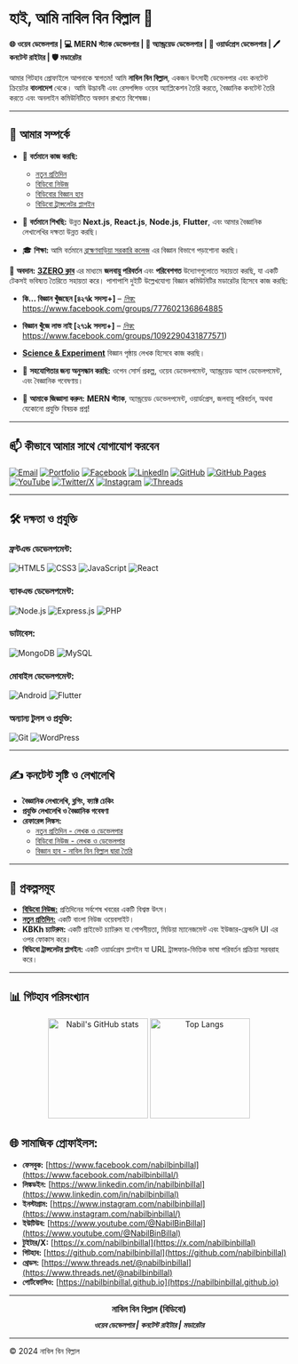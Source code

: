 # হাই, আমি নাবিল বিন বিল্লাল 👋

**🌐 ওয়েব ডেভেলপার | 💻 MERN স্ট্যাক ডেভেলপার | 📱 অ্যান্ড্রয়েড ডেভেলপার | 🌟 ওয়ার্ডপ্রেস ডেভেলপার | 🖊️ কনটেন্ট রাইটার | 🛡️ মডারেটর**

আমার গিটহাব প্রোফাইলে আপনাকে স্বাগতম! আমি **নাবিল বিন বিল্লাল**, একজন উৎসাহী ডেভেলপার এবং কনটেন্ট ক্রিয়েটর **বাংলাদেশ** থেকে। আমি উদ্ভাবনী এবং রেসপন্সিভ ওয়েব অ্যাপ্লিকেশন তৈরি করতে, বৈজ্ঞানিক কনটেন্ট তৈরি করতে এবং অনলাইন কমিউনিটিতে অবদান রাখতে বিশেষজ্ঞ।

---

## 🌟 **আমার সম্পর্কে**

- 🔭 **বর্তমানে কাজ করছি:**
  - [নতুন প্রতিদিন](https://www.notunprotidin.xyz/)
  - [বিডিবো নিউজ](https://www.bidibo.xyz)
  - [বিডিবোর বিজ্ঞান হাব](https://science.bidibo.xyz)
  - [বিডিবো ট্রান্সলেটর প্লাগইন](https://plugins.bidibo.xyz/)

- 🌱 **বর্তমানে শিখছি:** উন্নত **Next.js**, **React.js**, **Node.js**, **Flutter**, এবং আমার বৈজ্ঞানিক লেখালেখির দক্ষতা উন্নত করছি।

- 🎓 **শিক্ষা:** আমি বর্তমানে [ব্রাহ্মণবাড়িয়া সরকারি কলেজ](https://bgc.edu.bd) এর বিজ্ঞান বিভাগে পড়াশোনা করছি।

🌿 **অবদান:** **[3ZERO ক্লাব](https://3zero.club/)** এর মাধ্যমে **জলবায়ু পরিবর্তন** এবং **পরিবেশগত** উদ্যোগগুলোতে সহায়তা করছি, যা একটি টেকসই ভবিষ্যত তৈরিতে সহায়তা করে। পাশাপাশি দুইটি উল্লেখযোগ্য বিজ্ঞান কমিউনিটির মডারেটর হিসেবে কাজ করছি:
- **কি... বিজ্ঞান খুঁজছেন [৪২৭k সদস্য+]** – [*লিঙ্ক:*](https://www.facebook.com/groups/777602136864885) https://www.facebook.com/groups/777602136864885
- **বিজ্ঞান খুঁজে লাভ নাই [২৭১k সদস্য+]** – [*লিঙ্ক:*](https://www.facebook.com/groups/1092290431877571) https://www.facebook.com/groups/1092290431877571)
- **[Science & Experiment](https://www.facebook.com/sciandexp)** বিজ্ঞান পৃষ্ঠায় লেখক হিসেবে কাজ করছি।

- 👯 **সহযোগিতার জন্য অনুসন্ধান করছি:** ওপেন সোর্স প্রকল্প, ওয়েব ডেভেলপমেন্ট, অ্যান্ড্রয়েড অ্যাপ ডেভেলপমেন্ট, এবং বৈজ্ঞানিক গবেষণায়।

- 💬 **আমাকে জিজ্ঞাসা করুন:** **MERN স্ট্যাক**, অ্যান্ড্রয়েড ডেভেলপমেন্ট, ওয়ার্ডপ্রেস, জলবায়ু পরিবর্তন, অথবা যেকোনো প্রযুক্তি বিষয়ক প্রশ্ন!

---

## 📫 **কীভাবে আমার সাথে যোগাযোগ করবেন**

<p align="left">
  <a href="mailto:nabilbinbillal@gmail.com" target="_blank"><img src="https://img.shields.io/badge/Email-D14836?style=for-the-badge&logo=gmail&logoColor=white" alt="Email"></a>
  <a href="https://nabil.bidibo.xyz" target="_blank"><img src="https://img.shields.io/badge/-Portfolio-000000?style=for-the-badge&logo=About.me&logoColor=white" alt="Portfolio"></a>
  <a href="https://www.facebook.com/nabilbinbillal" target="_blank"><img src="https://img.shields.io/badge/Facebook-%231877F2.svg?style=for-the-badge&logo=Facebook&logoColor=white" alt="Facebook"></a>
  <a href="https://www.linkedin.com/in/nabilbinbillal" target="_blank"><img src="https://img.shields.io/badge/LinkedIn-%230077B5.svg?style=for-the-badge&logo=LinkedIn&logoColor=white" alt="LinkedIn"></a>
  <a href="https://github.com/nabilbinbillal" target="_blank"><img src="https://img.shields.io/badge/GitHub-181717?style=for-the-badge&logo=GitHub&logoColor=white" alt="GitHub"></a>
  <a href="https://nabilbinbillal.github.io" target="_blank"><img src="https://img.shields.io/badge/GitHub Pages-222222?style=for-the-badge&logo=GitHub-Pages&logoColor=white" alt="GitHub Pages"></a>
  <a href="https://www.youtube.com/@NabilBinBillal" target="_blank"><img src="https://img.shields.io/badge/YouTube-%23FF0000.svg?style=for-the-badge&logo=YouTube&logoColor=white" alt="YouTube"></a>
  <a href="https://x.com/nabilbinbillal" target="_blank"><img src="https://img.shields.io/badge/Twitter-%231DA1F2.svg?style=for-the-badge&logo=Twitter&logoColor=white" alt="Twitter/X"></a>
  <a href="https://www.instagram.com/nabilbinbillal" target="_blank"><img src="https://img.shields.io/badge/Instagram-%23E4405F.svg?style=for-the-badge&logo=Instagram&logoColor=white" alt="Instagram"></a>
  <a href="https://www.threads.net/@nabilbinbillal" target="_blank"><img src="https://img.shields.io/badge/Threads-%23000000.svg?style=for-the-badge&logo=Threads&logoColor=white" alt="Threads"></a>
</p>

---

## 🛠️ **দক্ষতা ও প্রযুক্তি**

### **ফ্রন্টএন্ড ডেভেলপমেন্ট:**
![HTML5](https://img.shields.io/badge/HTML5-E34F26?style=for-the-badge&logo=html5&logoColor=white)
![CSS3](https://img.shields.io/badge/CSS3-%231572B6.svg?style=for-the-badge&logo=css3&logoColor=white)
![JavaScript](https://img.shields.io/badge/JavaScript-%23323330.svg?style=for-the-badge&logo=javascript&logoColor=%23F7DF1E)
![React](https://img.shields.io/badge/React-%2320232a.svg?style=for-the-badge&logo=react&logoColor=%2361DAFB)

### **ব্যাকএন্ড ডেভেলপমেন্ট:**
![Node.js](https://img.shields.io/badge/Node.js-%2343853D.svg?style=for-the-badge&logo=node.js&logoColor=white)
![Express.js](https://img.shields.io/badge/Express.js-%23404d59.svg?style=for-the-badge&logo=express&logoColor=%2361DAFB)
![PHP](https://img.shields.io/badge/PHP-%23777BB4.svg?style=for-the-badge&logo=php&logoColor=white)

### **ডাটাবেস:**
![MongoDB](https://img.shields.io/badge/MongoDB-%234ea94b.svg?style=for-the-badge&logo=mongodb&logoColor=white)
![MySQL](https://img.shields.io/badge/MySQL-%2300f.svg?style=for-the-badge&logo=mysql&logoColor=white)

### **মোবাইল ডেভেলপমেন্ট:**
![Android](https://img.shields.io/badge/Android-%233DDC84.svg?style=for-the-badge&logo=android&logoColor=white)
![Flutter](https://img.shields.io/badge/Flutter-%2302569B.svg?style=for-the-badge&logo=flutter&logoColor=white)

### **অন্যান্য টুলস ও প্রযুক্তি:**
![Git](https://img.shields.io/badge/Git-%23F05033.svg?style=for-the-badge&logo=git&logoColor=white)
![WordPress](https://img.shields.io/badge/WordPress-%23117AC9.svg?style=for-the-badge&logo=wordpress&logoColor=white)

---

## ✍️ **কনটেন্ট সৃষ্টি ও লেখালেখি**

- **বৈজ্ঞানিক লেখালেখি, ব্লগিং, ফ্যাক্ট চেকিং**
- **প্রযুক্তি লেখালেখি ও বৈজ্ঞানিক গবেষণা**
- **রেফারেন্স লিঙ্কস:**
  - [নতুন প্রতিদিন - লেখক ও ডেভেলপার](https://www.notunprotidin.xyz/author/nabil-bin-billal/)
  - [বিডিবো নিউজ - লেখক ও ডেভেলপার](https://bidibo.xyz/author/nabil-bin-billal)
  - [বিজ্ঞান হাব - নাবিল বিন বিল্লাল দ্বারা তৈরি](https://science.bidibo.xyz/)

---

## 🚀 **প্রকল্পসমূহ**

- **[বিডিবো নিউজ:](https://www.bidibo.xyz)** প্রতিদিনের সর্বশেষ খবরের একটি বিশ্বস্ত উৎস।
- **[নতুন প্রতিদিন:](https://www.notunprotidin.xyz)** একটি বাংলা নিউজ ওয়েবসাইট।
- **KBKh চ্যাটরুম:** একটি প্রাইভেট চ্যাটরুম যা গোপনীয়তা, মিডিয়া ম্যানেজমেন্ট এবং ইউজার-ফ্রেন্ডলি UI এর ওপর ফোকাস করে।
- **বিডিবো ট্রান্সলেটর প্লাগইন:** একটি ওয়ার্ডপ্রেস প্লাগইন যা URL ট্রান্সফার-ভিত্তিক ভাষা পরিবর্তন প্রক্রিয়া সরবরাহ করে।

---

## 📊 **গিটহাব পরিসংখ্যান**

<div align="center">
  <img height="180em" src="https://github-readme-stats.vercel.app/api?username=nabilbinbillal&show_icons=true&theme=radical" alt="Nabil's GitHub stats"/>
  <img height="180em" src="https://github-readme-stats.vercel.app/api/top-langs/?username=nabilbinbillal&layout=compact&theme=radical" alt="Top Langs"/>
</div>

## 🌐 **সামাজিক প্রোফাইলস:**
- **ফেসবুক:** [https://www.facebook.com/nabilbinbillal](https://www.facebook.com/nabilbinbillal/)
- **লিঙ্কডইন:** [https://www.linkedin.com/in/nabilbinbillal](https://www.linkedin.com/in/nabilbinbillal)
- **ইনস্টাগ্রাম:** [https://www.instagram.com/nabilbinbillal](https://www.instagram.com/nabilbinbillal/)
- **ইউটিউব:** [https://www.youtube.com/@NabilBinBillal](https://www.youtube.com/@NabilBinBillal)
- **টুইটার/X:** [https://x.com/nabilbinbillal](https://x.com/nabilbinbillal)
- **গিটহাব:** [https://github.com/nabilbinbillal](https://github.com/nabilbinbillal)
- **থ্রেডস:** [https://www.threads.net/@nabilbinbillal](https://www.threads.net/@nabilbinbillal)
- **পোর্টফোলিও:** [https://nabilbinbillal.github.io](https://nabilbinbillal.github.io)

---
<div align="center">
  <h3 style="font-weight: bold; margin: 10px 0;">
    <a href="https://nabilbinbillal.github.io" style="text-decoration: none; color: inherit;">নাবিল বিন বিল্লাল (বিডিবো)</a>
  </h3>
  <p style="font-weight: bold; font-style: italic; margin: 5px 0;">ওয়েব ডেভেলপার | কনটেন্ট রাইটার | মডারেটর</p>
</div>

---

© 2024 নাবিল বিন বিল্লাল
